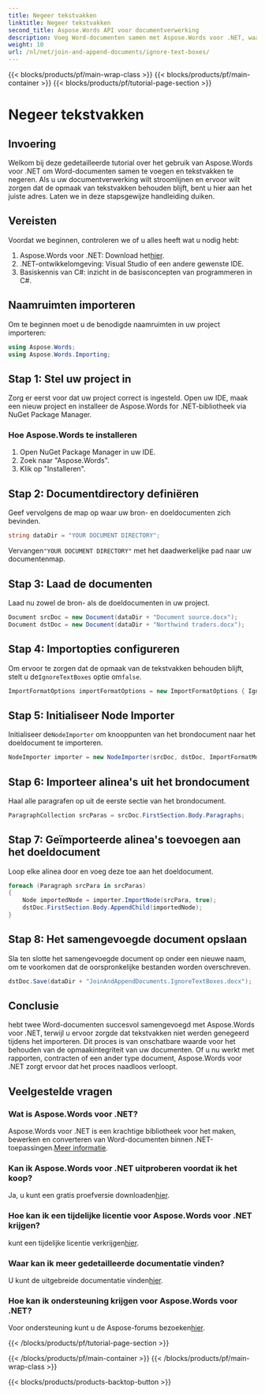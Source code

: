 ```yaml
---
title: Negeer tekstvakken
linktitle: Negeer tekstvakken
second_title: Aspose.Words API voor documentverwerking
description: Voeg Word-documenten samen met Aspose.Words voor .NET, waarbij de opmaak van tekstvakken behouden blijft. Volg deze stapsgewijze handleiding voor naadloze documentverwerking.
weight: 10
url: /nl/net/join-and-append-documents/ignore-text-boxes/
---
```


{{< blocks/products/pf/main-wrap-class >}}
{{< blocks/products/pf/main-container >}}
{{< blocks/products/pf/tutorial-page-section >}}

# Negeer tekstvakken

## Invoering

Welkom bij deze gedetailleerde tutorial over het gebruik van Aspose.Words voor .NET om Word-documenten samen te voegen en tekstvakken te negeren. Als u uw documentverwerking wilt stroomlijnen en ervoor wilt zorgen dat de opmaak van tekstvakken behouden blijft, bent u hier aan het juiste adres. Laten we in deze stapsgewijze handleiding duiken.

## Vereisten

Voordat we beginnen, controleren we of u alles heeft wat u nodig hebt:

1.  Aspose.Words voor .NET: Download het[hier](https://releases.aspose.com/words/net/).
2. .NET-ontwikkelomgeving: Visual Studio of een andere gewenste IDE.
3. Basiskennis van C#: inzicht in de basisconcepten van programmeren in C#.

## Naamruimten importeren

Om te beginnen moet u de benodigde naamruimten in uw project importeren:

```csharp
using Aspose.Words;
using Aspose.Words.Importing;
```

## Stap 1: Stel uw project in

Zorg er eerst voor dat uw project correct is ingesteld. Open uw IDE, maak een nieuw project en installeer de Aspose.Words for .NET-bibliotheek via NuGet Package Manager.

### Hoe Aspose.Words te installeren

1. Open NuGet Package Manager in uw IDE.
2. Zoek naar "Aspose.Words".
3. Klik op "Installeren".

## Stap 2: Documentdirectory definiëren

Geef vervolgens de map op waar uw bron- en doeldocumenten zich bevinden.

```csharp
string dataDir = "YOUR DOCUMENT DIRECTORY";
```

 Vervangen`"YOUR DOCUMENT DIRECTORY"` met het daadwerkelijke pad naar uw documentenmap.

## Stap 3: Laad de documenten

Laad nu zowel de bron- als de doeldocumenten in uw project.

```csharp
Document srcDoc = new Document(dataDir + "Document source.docx");
Document dstDoc = new Document(dataDir + "Northwind traders.docx");
```

## Stap 4: Importopties configureren

 Om ervoor te zorgen dat de opmaak van de tekstvakken behouden blijft, stelt u de`IgnoreTextBoxes` optie om`false`.

```csharp
ImportFormatOptions importFormatOptions = new ImportFormatOptions { IgnoreTextBoxes = false };
```

## Stap 5: Initialiseer Node Importer

 Initialiseer de`NodeImporter` om knooppunten van het brondocument naar het doeldocument te importeren.

```csharp
NodeImporter importer = new NodeImporter(srcDoc, dstDoc, ImportFormatMode.KeepSourceFormatting, importFormatOptions);
```

## Stap 6: Importeer alinea's uit het brondocument

Haal alle paragrafen op uit de eerste sectie van het brondocument.

```csharp
ParagraphCollection srcParas = srcDoc.FirstSection.Body.Paragraphs;
```

## Stap 7: Geïmporteerde alinea's toevoegen aan het doeldocument

Loop elke alinea door en voeg deze toe aan het doeldocument.

```csharp
foreach (Paragraph srcPara in srcParas)
{
    Node importedNode = importer.ImportNode(srcPara, true);
    dstDoc.FirstSection.Body.AppendChild(importedNode);
}
```

## Stap 8: Het samengevoegde document opslaan

Sla ten slotte het samengevoegde document op onder een nieuwe naam, om te voorkomen dat de oorspronkelijke bestanden worden overschreven.

```csharp
dstDoc.Save(dataDir + "JoinAndAppendDocuments.IgnoreTextBoxes.docx");
```

## Conclusie

hebt twee Word-documenten succesvol samengevoegd met Aspose.Words voor .NET, terwijl u ervoor zorgde dat tekstvakken niet werden genegeerd tijdens het importeren. Dit proces is van onschatbare waarde voor het behouden van de opmaakintegriteit van uw documenten. Of u nu werkt met rapporten, contracten of een ander type document, Aspose.Words voor .NET zorgt ervoor dat het proces naadloos verloopt.

## Veelgestelde vragen

### Wat is Aspose.Words voor .NET?
 Aspose.Words voor .NET is een krachtige bibliotheek voor het maken, bewerken en converteren van Word-documenten binnen .NET-toepassingen.[Meer informatie](https://reference.aspose.com/words/net/).

### Kan ik Aspose.Words voor .NET uitproberen voordat ik het koop?
 Ja, u kunt een gratis proefversie downloaden[hier](https://releases.aspose.com/).

### Hoe kan ik een tijdelijke licentie voor Aspose.Words voor .NET krijgen?
 kunt een tijdelijke licentie verkrijgen[hier](https://purchase.aspose.com/temporary-license/).

### Waar kan ik meer gedetailleerde documentatie vinden?
 U kunt de uitgebreide documentatie vinden[hier](https://reference.aspose.com/words/net/).

### Hoe kan ik ondersteuning krijgen voor Aspose.Words voor .NET?
 Voor ondersteuning kunt u de Aspose-forums bezoeken[hier](https://forum.aspose.com/c/words/8).

{{< /blocks/products/pf/tutorial-page-section >}}

{{< /blocks/products/pf/main-container >}}
{{< /blocks/products/pf/main-wrap-class >}}

{{< blocks/products/products-backtop-button >}}
